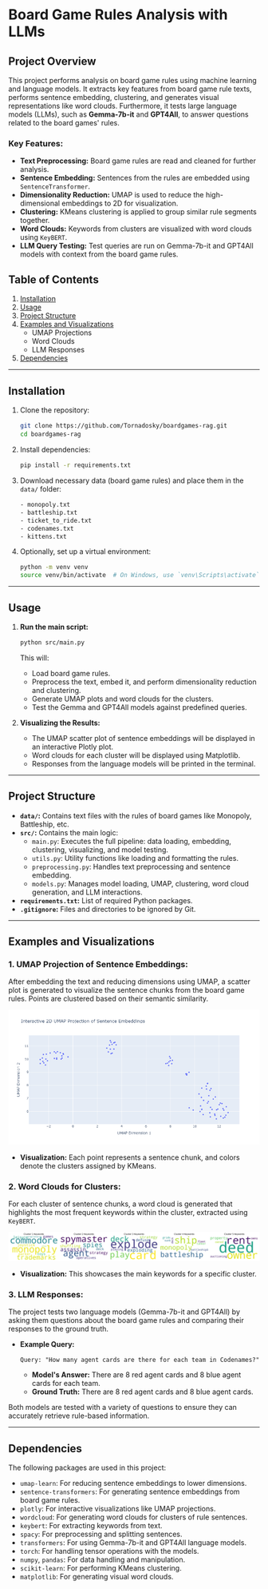 # **Board Game Rules Analysis with LLMs**

## **Project Overview**

This project performs analysis on board game rules using machine learning and language models. It extracts key features from board game rule texts, performs sentence embedding, clustering, and generates visual representations like word clouds. Furthermore, it tests large language models (LLMs), such as **Gemma-7b-it** and **GPT4All**, to answer questions related to the board games' rules.

### **Key Features:**
- **Text Preprocessing:** Board game rules are read and cleaned for further analysis.
- **Sentence Embedding:** Sentences from the rules are embedded using `SentenceTransformer`.
- **Dimensionality Reduction:** UMAP is used to reduce the high-dimensional embeddings to 2D for visualization.
- **Clustering:** KMeans clustering is applied to group similar rule segments together.
- **Word Clouds:** Keywords from clusters are visualized with word clouds using `KeyBERT`.
- **LLM Query Testing:** Test queries are run on Gemma-7b-it and GPT4All models with context from the board game rules.

## **Table of Contents**
1. [Installation](#installation)
2. [Usage](#usage)
3. [Project Structure](#project-structure)
4. [Examples and Visualizations](#examples-and-visualizations)
    - UMAP Projections
    - Word Clouds
    - LLM Responses
5. [Dependencies](#dependencies)

---

## **Installation**

1. Clone the repository:
    ```bash
    git clone https://github.com/Tornadosky/boardgames-rag.git
    cd boardgames-rag
    ```

2. Install dependencies:
    ```bash
    pip install -r requirements.txt
    ```

3. Download necessary data (board game rules) and place them in the `data/` folder:
    ```
    - monopoly.txt
    - battleship.txt
    - ticket_to_ride.txt
    - codenames.txt
    - kittens.txt
    ```

4. Optionally, set up a virtual environment:
    ```bash
    python -m venv venv
    source venv/bin/activate  # On Windows, use `venv\Scripts\activate`
    ```

---

## **Usage**

1. **Run the main script:**
    ```bash
    python src/main.py
    ```

   This will:
   - Load board game rules.
   - Preprocess the text, embed it, and perform dimensionality reduction and clustering.
   - Generate UMAP plots and word clouds for the clusters.
   - Test the Gemma and GPT4All models against predefined queries.

2. **Visualizing the Results:**
   - The UMAP scatter plot of sentence embeddings will be displayed in an interactive Plotly plot.
   - Word clouds for each cluster will be displayed using Matplotlib.
   - Responses from the language models will be printed in the terminal.

---

## **Project Structure**


- **`data/`:** Contains text files with the rules of board games like Monopoly, Battleship, etc.
- **`src/`:** Contains the main logic:
  - `main.py`: Executes the full pipeline: data loading, embedding, clustering, visualizing, and model testing.
  - `utils.py`: Utility functions like loading and formatting the rules.
  - `preprocessing.py`: Handles text preprocessing and sentence embedding.
  - `models.py`: Manages model loading, UMAP, clustering, word cloud generation, and LLM interactions.
- **`requirements.txt`:** List of required Python packages.
- **`.gitignore`:** Files and directories to be ignored by Git.

---

## **Examples and Visualizations**

### **1. UMAP Projection of Sentence Embeddings:**

After embedding the text and reducing dimensions using UMAP, a scatter plot is generated to visualize the sentence chunks from the board game rules. Points are clustered based on their semantic similarity.

![UMAP Projection](images/umap_embeddings.png)

- **Visualization:** Each point represents a sentence chunk, and colors denote the clusters assigned by KMeans.

### **2. Word Clouds for Clusters:**

For each cluster of sentence chunks, a word cloud is generated that highlights the most frequent keywords within the cluster, extracted using `KeyBERT`.

![Word Cloud](images/wordcloud.png)

- **Visualization:** This showcases the main keywords for a specific cluster.

### **3. LLM Responses:**

The project tests two language models (Gemma-7b-it and GPT4All) by asking them questions about the board game rules and comparing their responses to the ground truth.

- **Example Query:**
    ```plaintext
    Query: "How many agent cards are there for each team in Codenames?"
    ```
  - **Model's Answer:** There are 8 red agent cards and 8 blue agent cards for each team. 
  - **Ground Truth:** There are 8 red agent cards and 8 blue agent cards. 

Both models are tested with a variety of questions to ensure they can accurately retrieve rule-based information.

---

## **Dependencies**

The following packages are used in this project:

- `umap-learn`: For reducing sentence embeddings to lower dimensions.
- `sentence-transformers`: For generating sentence embeddings from board game rules.
- `plotly`: For interactive visualizations like UMAP projections.
- `wordcloud`: For generating word clouds for clusters of rule sentences.
- `keybert`: For extracting keywords from text.
- `spacy`: For preprocessing and splitting sentences.
- `transformers`: For using Gemma-7b-it and GPT4All language models.
- `torch`: For handling tensor operations with the models.
- `numpy`, `pandas`: For data handling and manipulation.
- `scikit-learn`: For performing KMeans clustering.
- `matplotlib`: For generating visual word clouds.
